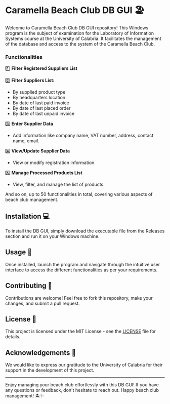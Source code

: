 # Caramella Beach Club DB GUI 🏖️

Welcome to Caramella Beach Club DB GUI repository! This Windows program is the subject of examination for the Laboratory of Information Systems course at the University of Calabria. It facilitates the management of the database and access to the system of the Caramella Beach Club.


### Functionalities

1️⃣ **Filter Registered Suppliers List**

2️⃣ **Filter Suppliers List:**
   - By supplied product type
   - By headquarters location
   - By date of last paid invoice
   - By date of last placed order
   - By date of last unpaid invoice

3️⃣ **Enter Supplier Data**
   - Add information like company name, VAT number, address, contact name, email.

4️⃣ **View/Update Supplier Data**
   - View or modify registration information.

5️⃣ **Manage Processed Products List**
   - View, filter, and manage the list of products.

And so on, up to 50 functionalities in total, covering various aspects of beach club management.

## Installation 💻

To install the DB GUI, simply download the executable file from the Releases section and run it on your Windows machine.

## Usage 🚀

Once installed, launch the program and navigate through the intuitive user interface to access the different functionalities as per your requirements.

## Contributing 🤝

Contributions are welcome! Feel free to fork this repository, make your changes, and submit a pull request.

## License 📜

This project is licensed under the MIT License - see the [LICENSE](LICENSE) file for details.

## Acknowledgements 🙏

We would like to express our gratitude to the University of Calabria for their support in the development of this project.

---

Enjoy managing your beach club effortlessly with this DB GUI! If you have any questions or feedback, don't hesitate to reach out. Happy beach club management! 🏝️✨
